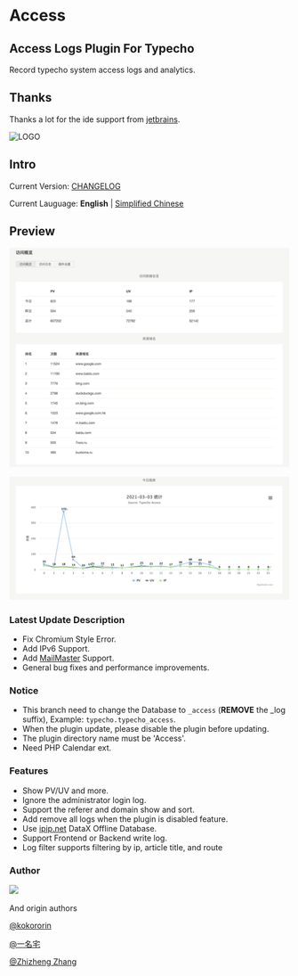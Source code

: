# Access

## Access Logs Plugin For Typecho

Record typecho system access logs and analytics.

## Thanks

Thanks a lot for the ide support from [jetbrains](https://jb.gg/OpenSourceSupport).

![LOGO](https://resources.jetbrains.com/storage/products/company/brand/logos/PhpStorm.png)

## Intro

Current Version: [CHANGELOG](/CHANGELOG)

Current Lauguage: **English** | [Simplified Chinese](/README_CN.md)

## Preview

![VIEW1](/pictures/example1.png)

![VIEW2](/pictures/example2.png)

### Latest Update Description

- Fix Chromium Style Error.
- Add IPv6 Support.
- Add [MailMaster](http://mail.163.com/dashi/) Support.
- General bug fixes and performance improvements.

### Notice

* This branch need to change the Database to `_access` (**REMOVE** the _log suffix), Example: `typecho.typecho_access`.
* When the plugin update, please disable the plugin before updating.
* The plugin directory name must be 'Access'.
* Need PHP Calendar ext.

### Features

- Show PV/UV and more.
- Ignore the administrator login log.
- Support the referer and domain show and sort.
- Add remove all logs when the plugin is disabled feature.
- Use [ipip.net](https://ipip.net/) DataX Offline Database.
- Support Frontend or Backend write log.
- Log filter supports filtering by ip, article title, and route

### Author

<a href="https://github.com/vndroid/Access/graphs/contributors">
<img src="https://contrib.rocks/image?repo=vndroid/Access" />
</a>

And origin authors

[@kokororin](https://github.com/kokororin)

[@一名宅](https://github.com/tinymins)

[@Zhizheng Zhang](https://github.com/izhizheng)